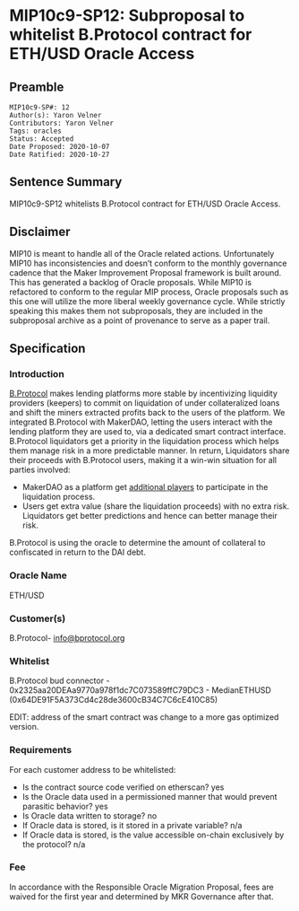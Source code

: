 # MIP10c9-SP12: Subproposal to whitelist B.Protocol contract for ETH/USD Oracle Access

## Preamble

```
MIP10c9-SP#: 12
Author(s): Yaron Velner
Contributors: Yaron Velner
Tags: oracles
Status: Accepted
Date Proposed: 2020-10-07
Date Ratified: 2020-10-27
```

## Sentence Summary
MIP10c9-SP12 whitelists B.Protocol contract for ETH/USD Oracle Access.

## Disclaimer

MIP10 is meant to handle all of the Oracle related actions. Unfortunately MIP10 has inconsistencies and doesn’t conform to the monthly governance cadence that the Maker Improvement Proposal framework is built around. This has generated a backlog of Oracle proposals. While MIP10 is refactored to conform to the regular MIP process, Oracle proposals such as this one will utilize the more liberal weekly governance cycle. While strictly speaking this makes them not subproposals, they are included in the subproposal archive as a point of provenance to serve as a paper trail.

## Specification

### Introduction

[B.Protocol](https://medium.com/b-protocol/b-protocol-b6dd4e3bf9c0) makes lending platforms more stable by incentivizing liquidity providers (keepers) to commit on liquidation of under collateralized loans and shift the miners extracted profits back to the users of the platform. 
We integrated B.Protocol with MakerDAO, letting the users interact with the lending platform they are used to, via a dedicated smart contract interface. B.Protocol liquidators get a priority in the liquidation process which helps them manage risk in a more predictable manner. In return, Liquidators share their proceeds with B.Protocol users, making it a win-win situation for all parties involved:
 
* MakerDAO as a platform get [additional players](https://medium.com/b-protocol/the-genesis-backstop-b-protocol-brings-new-players-to-defi-liquidations-74619b11486e) to participate in the liquidation process.
* Users get extra value (share the liquidation proceeds) with no extra risk.
Liquidators get better predictions and hence can better manage their risk.


B.Protocol is using the oracle to determine the amount of collateral to confiscated in return to the DAI debt.
### Oracle Name

ETH/USD

### Customer(s)

B.Protocol- [info@bprotocol.org](mailto:info@bprotocol.org)

### Whitelist

B.Protocol bud connector - 0x2325aa20DEAa9770a978f1dc7C073589ffC79DC3 - MedianETHUSD (0x64DE91F5A373Cd4c28de3600cB34C7C6cE410C85)

EDIT: address of the smart contract was change to a more gas optimized version.

### Requirements

For each customer address to be whitelisted:

* Is the contract source code verified on etherscan? yes
* Is the Oracle data used in a permissioned manner that would prevent parasitic behavior? yes
* Is Oracle data written to storage? no
* If Oracle data is stored, is it stored in a private variable? n/a
* If Oracle data is stored, is the value accessible on-chain exclusively by the protocol? n/a

### Fee

In accordance with the Responsible Oracle Migration Proposal, fees are waived for the first year and determined by MKR Governance after that.